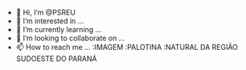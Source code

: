 - 👋 Hi, I’m @PSREU
- 👀 I’m interested in ...
- 🌱 I’m currently learning ...
- 💞️ I’m looking to collaborate on ...
- 📫 How to reach me ...
:IMAGEM
:PALOTINA
:NATURAL DA REGIÃO SUDOESTE DO PARANÁ
<!---ARISTÓTELES. 
SÓCRATES
PLATÃO......
PSREU/FILOSOFIA is a ✨ special ✨ repository because its `README.md` (this file) appears on your GitHub profile.
You can click the Preview link to take a look at your changes.
--->
